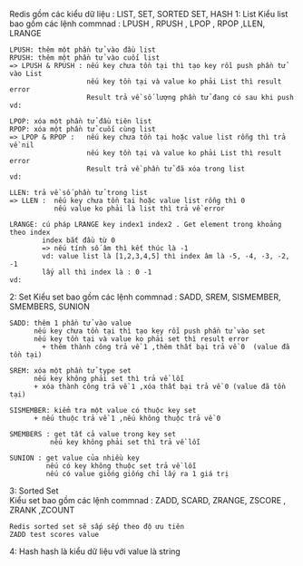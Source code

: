 Redis gồm các kiểu dữ liệu : LIST, SET, SORTED SET, HASH
1: List
    Kiểu list bao gồm các lệnh commnad : LPUSH , RPUSH , LPOP , RPOP ,LLEN, LRANGE

    LPUSH: thêm một phần tử vào đầu list
    RPUSH: thêm một phần tử vào cuối list
    => LPUSH & RPUSH : nếu key chưa tồn tại thì tạo key rồi push phần tử vào List
                       nếu key tồn tại và value ko phải List thì result error
                       Result trả về số lượng phần tử đang có sau khi push
    vd:

    LPOP: xóa một phần tử đầu tiên list
    RPOP: xóa một phần tử cuối cùng list
    => LPOP & RPOP :   nếu key chưa tồn tại hoặc value list rỗng thì trả về nil
                       nếu key tồn tại và value ko phải List thì result error
                       Result trả về phần tử đã xóa trong list
    vd:

    LLEN: trả về số phần tử trong list
    => LLEN :  nếu key chưa tồn tại hoặc value list rỗng thì 0
               nếu value ko phải là list thì trả về error

    LRANGE: cú pháp LRANGE key index1 index2 . Get element trong khoảng  theo index 
            index bắt đầu từ 0 
            => nếu tính số âm thì kết thúc là -1
            vd: value list là [1,2,3,4,5] thì index âm là -5, -4, -3, -2, -1
            lấy all thì index là : 0 -1
    vd:

2: Set
    Kiểu set bao gồm các lệnh commnad : SADD, SREM, SISMEMBER, SMEMBERS, SUNION

    SADD: thêm 1 phần tử vào value 
          nếu key chưa tồn tại thì tạo key rồi push phần tử vào set
          nếu key tồn tại và value ko phải set thì result error
            + thêm thành công trả về 1 ,thêm thất bại trả về 0  (value đã tồn tại)

    SREM: xóa một phần tử type set
          nếu key không phải set thì trả về lỗi
          + xóa thành công trả về 1 ,xóa thất bại trả về 0 (value đã tồn tại)
    
    SISMEMBER: kiểm tra một value có thuộc key set
          + nếu thuộc trả về 1 ,nếu không thuộc trả về 0

    SMEMBERS : get tất cả value trong key set
              nếu key không phải set thì trả về lỗi
    
    SUNION : get value của nhiều key
             nếu có key không thuộc set trả về lỗi 
             nếu có value giống giống chỉ lấy ra 1 giá trị
    
3: Sorted Set  
    Kiểu set bao gồm các lệnh commnad : ZADD, SCARD, ZRANGE, ZSCORE  , ZRANK ,ZCOUNT 

    Redis sorted set sẽ sấp sếp theo độ ưu tiên
    ZADD test scores value

4: Hash
    hash là kiểu dữ liệu với value là string